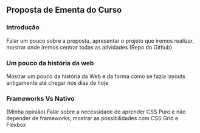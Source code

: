 ## Proposta de Ementa do Curso

### Introdução
Falar um pouco sobre a proposta, apresentar o projeto que iremos realizar, mostrar onde iremos centrar todas as atividades (Repo do Github)

### Um pouco da história da web
Mostrar um pouco da história da Web e da forma como se fazia layouts antigamente até chegar nos dias de hoje

### Frameworks Vs Nativo
(Minha opinião) Falar sobre a necessidade de aprender CSS Puro e não depender de frameworks, mostrar as possibilidades com CSS Grid e Flexbox
